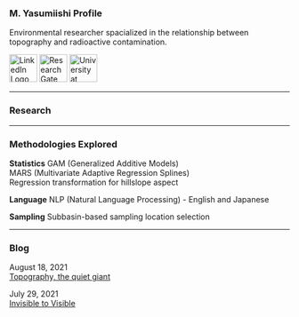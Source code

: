 ### M. Yasumiishi Profile

Environmental researcher spacialized in the relationship between topography and radioactive contamination.

<a href="https://www.linkedin.com/in/misay/" target="_blank"><img src="https://restingrock.com/img/linkedin-icon-2.svg" alt="LinkedIn Logo" width="50" height="50"/></a>
<a href="https://www.researchgate.net/profile/Misa-Yasumiishi" target="_blank"><img src="https://restingrock.com/img/researchgate_icon_130843.png" alt="ResearchGate" width="50" height="50"/></a>
<a href="https://www.buffalo.edu/" target="_blank"><img src="https://restingrock.com/img/university-at-buffalo.svg" alt="University at Buffalo" width="50" height="50"/></a>

---

### Research



---

### Methodologies Explored

**Statistics**
GAM (Generalized Additive Models)<br />
MARS (Multivariate Adaptive Regression Splines)<br />
Regression transformation for hillslope aspect<br />

**Language**
NLP (Natural Language Processing) - English and Japanese<br />

**Sampling**
Subbasin-based sampling location selection

---

### Blog

August 18, 2021<br />
<a href="https://www.linkedin.com/feed/update/urn:li:activity:6833944453737263104/" target="_blank">Topography, the quiet giant</a>
                                                                                      
July 29, 2021<br />
<a href="https://www.linkedin.com/pulse/invisible-visible-misa-yasumiishi/" target="_blank">Invisible to Visible</a>

